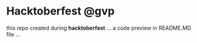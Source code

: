 # Hacktoberfest @gvp
this repo created during **hacktoberfest**
...
a code preview in README.MD file
...